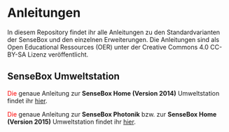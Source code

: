 # Anleitungen

In diesem Repository findet ihr alle Anleitungen zu den Standardvarianten der SenseBox und den einzelnen Erweiterungen. Die Anleitungen sind als Open Educational Ressources (OER) unter der Creative Commons 4.0 CC-BY-SA Lizenz veröffentlicht.

## SenseBox Umweltstation

<span style="color:red;">Die</span> genaue Anleitung zur **SenseBox Home (Version 2014)** Umweltstation findet ihr [hier](SenseBoxHome.md).

<span style="color:red;">Die</span> genaue Anleitung zur **SenseBox Photonik** bzw. zur  **SenseBox Home (Version 2015)** Umweltstation findet ihr [hier](SenseBoxPhotonik.md).
